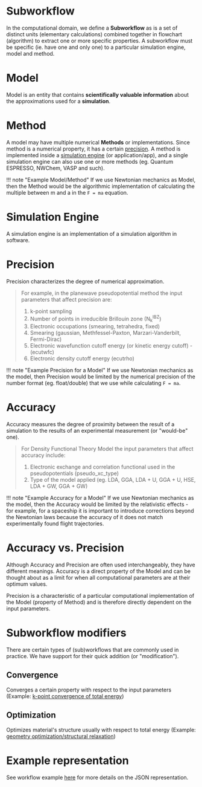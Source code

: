 # Subworkflow

In the computational domain, we define a **Subworkflow** as is a set of distinct units (elementary calculations) combined together in flowchart (algorithm) to extract one or more specific properties. A subworkflow must be specific (ie. have one and only one) to a particular simulation engine, model and method.

# Model

Model is an entity that contains **scientifically valuable information** about the approximations used for a **simulation**.

# Method

A model may have multiple numerical **Methods** or implementations. Since method is a numerical property, it has a certain [precision](#precision).  A method is implemented inside a [simulation engine](#simulation-engine) (or application/app), and a single simulation engine can also use one or more methods (eg. Quantum ESPRESSO, NWChem, VASP and such).

!!! note "Example Model/Method"
    If we use Newtonian mechanics as Model, then the Method would be the algorithmic implementation of calculating the multiple between m and a in the `F = ma` equation.

# Simulation Engine

A simulation engine is an implementation of a simulation algorithm in software.

# Precision

Precision characterizes the degree of numerical approximation. 

> For example, in the planewave pseudopotential method the input parameters that affect precision are:
>
>   1. k-point sampling
>   2. Number of points in irreducible Brillouin zone (N<sub>k</sub><sup>IBZ</sup>)
>   3. Electronic occupations (smearing, tetrahedra, fixed)
>   4. Smearing (gaussian, Methfessel-Paxton, Marzari-Vanderbilt, Fermi-Dirac)
>   5. Electronic wavefunction cutoff energy (or kinetic energy cutoff) - (ecutwfc)
>   6. Electronic density cutoff energy (ecutrho)

!!! note "Example Precision for a Model"
    If we use Newtonian mechanics as the model, then Precision would be limited by the numerical precision of the number format (eg. float/double) that we use while calculating `F = ma`.

# Accuracy

Accuracy measures the degree of proximity between the result of a simulation to the results of an experimental measurement (or "would-be" one).

> For Density Functional Theory Model the input parameters that affect accuracy include:
>
>   1. Electronic exchange and correlation functional used in the pseudopotentials (pseudo_xc_type)
>   2. Type of the model applied (eg. LDA, GGA, LDA + U, GGA + U, HSE, LDA + GW, GGA + GW)

!!! note "Example Accuracy for a Model"
    If we use Newtonian mechanics as the model, then the Accuracy would be limited by the relativistic effects - for example, for a spaceship it is important to introduce corrections beyond the Newtonian laws because the accuracy of it does not match experimentally found flight trajectories.

# Accuracy vs. Precision

Although Accuracy and Precision are often used interchangeably, they have different meanings. Accuracy is a direct property of the Model and can be thought about as a limit for when all computational parameters are at their optimum values. 

Precision is a characteristic of a particular computational implementation of the Model (property of Method) and is therefore directly dependent on the input parameters.


# Subworkflow modifiers

There are certain types of (sub)workflows that are commonly used in practice. We have support for their quick addition (or "modification").

## Convergence

Converges a certain property with respect to the input parameters (Example: [k-point convergence of total energy](../addons/convergence-algorithms.md))

## Optimization

Optimizes material's structure usually with respect to total energy (Example: [geometry optimization/structural relaxation](../addons/structural-relaxation.md))

# Example representation

See workflow example [here](data.md) for more details on the JSON representation.
